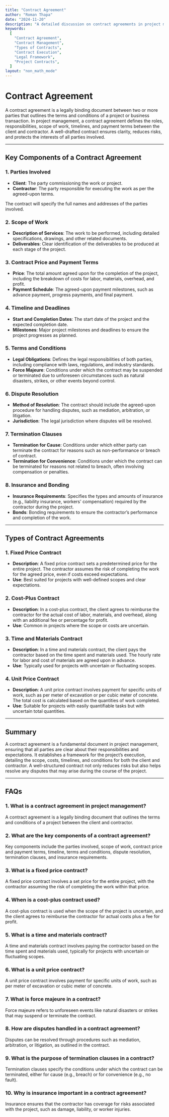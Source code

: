 ```yaml
---
title: "Contract Agreement"
author: "Roman Thapa"
date: "2024-11-20"
description: "A detailed discussion on contract agreements in project management, covering their types, components, and the process of drafting and executing a contract."
keywords:
  [
    "Contract Agreement",
    "Contract Management",
    "Types of Contracts",
    "Contract Execution",
    "Legal Framework",
    "Project Contracts",
  ]
layout: "non_math_mode"
---
```


# Contract Agreement

A contract agreement is a legally binding document between two or more parties that outlines the terms and conditions of a project or business transaction. In project management, a contract agreement defines the roles, responsibilities, scope of work, timelines, and payment terms between the client and contractor. A well-drafted contract ensures clarity, reduces risks, and protects the interests of all parties involved.

---

## Key Components of a Contract Agreement

### 1. Parties Involved

- **Client**: The party commissioning the work or project.
- **Contractor**: The party responsible for executing the work as per the agreed-upon terms.

The contract will specify the full names and addresses of the parties involved.

### 2. Scope of Work

- **Description of Services**: The work to be performed, including detailed specifications, drawings, and other related documents.
- **Deliverables**: Clear identification of the deliverables to be produced at each stage of the project.

### 3. Contract Price and Payment Terms

- **Price**: The total amount agreed upon for the completion of the project, including the breakdown of costs for labor, materials, overhead, and profit.
- **Payment Schedule**: The agreed-upon payment milestones, such as advance payment, progress payments, and final payment.

### 4. Timeline and Deadlines

- **Start and Completion Dates**: The start date of the project and the expected completion date.
- **Milestones**: Major project milestones and deadlines to ensure the project progresses as planned.

### 5. Terms and Conditions

- **Legal Obligations**: Defines the legal responsibilities of both parties, including compliance with laws, regulations, and industry standards.
- **Force Majeure**: Conditions under which the contract may be suspended or terminated due to unforeseen circumstances such as natural disasters, strikes, or other events beyond control.

### 6. Dispute Resolution

- **Method of Resolution**: The contract should include the agreed-upon procedure for handling disputes, such as mediation, arbitration, or litigation.
- **Jurisdiction**: The legal jurisdiction where disputes will be resolved.

### 7. Termination Clauses

- **Termination for Cause**: Conditions under which either party can terminate the contract for reasons such as non-performance or breach of contract.
- **Termination for Convenience**: Conditions under which the contract can be terminated for reasons not related to breach, often involving compensation or penalties.

### 8. Insurance and Bonding

- **Insurance Requirements**: Specifies the types and amounts of insurance (e.g., liability insurance, workers' compensation) required by the contractor during the project.
- **Bonds**: Bonding requirements to ensure the contractor’s performance and completion of the work.

---

## Types of Contract Agreements

### 1. Fixed Price Contract

- **Description**: A fixed price contract sets a predetermined price for the entire project. The contractor assumes the risk of completing the work for the agreed price, even if costs exceed expectations.
- **Use**: Best suited for projects with well-defined scopes and clear expectations.

### 2. Cost-Plus Contract

- **Description**: In a cost-plus contract, the client agrees to reimburse the contractor for the actual cost of labor, materials, and overhead, along with an additional fee or percentage for profit.
- **Use**: Common in projects where the scope or costs are uncertain.

### 3. Time and Materials Contract

- **Description**: In a time and materials contract, the client pays the contractor based on the time spent and materials used. The hourly rate for labor and cost of materials are agreed upon in advance.
- **Use**: Typically used for projects with uncertain or fluctuating scopes.

### 4. Unit Price Contract

- **Description**: A unit price contract involves payment for specific units of work, such as per meter of excavation or per cubic meter of concrete. The total cost is calculated based on the quantities of work completed.
- **Use**: Suitable for projects with easily quantifiable tasks but with uncertain total quantities.

---

## Summary

A contract agreement is a fundamental document in project management, ensuring that all parties are clear about their responsibilities and expectations. It establishes a framework for the project’s execution, detailing the scope, costs, timelines, and conditions for both the client and contractor. A well-structured contract not only reduces risks but also helps resolve any disputes that may arise during the course of the project.

---

## FAQs

### 1. What is a contract agreement in project management?

A contract agreement is a legally binding document that outlines the terms and conditions of a project between the client and contractor.

### 2. What are the key components of a contract agreement?

Key components include the parties involved, scope of work, contract price and payment terms, timeline, terms and conditions, dispute resolution, termination clauses, and insurance requirements.

### 3. What is a fixed price contract?

A fixed price contract involves a set price for the entire project, with the contractor assuming the risk of completing the work within that price.

### 4. When is a cost-plus contract used?

A cost-plus contract is used when the scope of the project is uncertain, and the client agrees to reimburse the contractor for actual costs plus a fee for profit.

### 5. What is a time and materials contract?

A time and materials contract involves paying the contractor based on the time spent and materials used, typically for projects with uncertain or fluctuating scopes.

### 6. What is a unit price contract?

A unit price contract involves payment for specific units of work, such as per meter of excavation or cubic meter of concrete.

### 7. What is force majeure in a contract?

Force majeure refers to unforeseen events like natural disasters or strikes that may suspend or terminate the contract.

### 8. How are disputes handled in a contract agreement?

Disputes can be resolved through procedures such as mediation, arbitration, or litigation, as outlined in the contract.

### 9. What is the purpose of termination clauses in a contract?

Termination clauses specify the conditions under which the contract can be terminated, either for cause (e.g., breach) or for convenience (e.g., no fault).

### 10. Why is insurance important in a contract agreement?

Insurance ensures that the contractor has coverage for risks associated with the project, such as damage, liability, or worker injuries.
